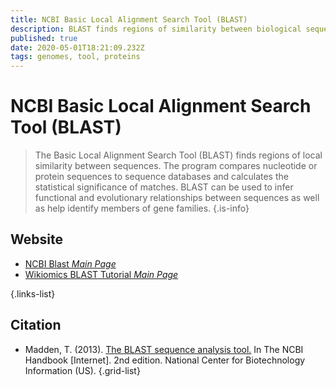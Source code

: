 ```yaml
---
title: NCBI Basic Local Alignment Search Tool (BLAST)
description: BLAST finds regions of similarity between biological sequences. The program compares nucleotide or protein sequences to sequence databases and calculates the statistical significance.
published: true
date: 2020-05-01T18:21:09.232Z
tags: genomes, tool, proteins
---
```


# NCBI Basic Local Alignment Search Tool (BLAST)

> The Basic Local Alignment Search Tool (BLAST) finds regions of local similarity between sequences. The program compares nucleotide or protein sequences to sequence databases and calculates the statistical significance of matches. BLAST can be used to infer functional and evolutionary relationships between sequences as well as help identify members of gene families.
{.is-info}

## Website

- [NCBI Blast *Main Page*](https://blast.ncbi.nlm.nih.gov/Blast.cgi)
- [Wikiomics BLAST Tutorial *Main Page*](https://openwetware.org/wiki/Wikiomics:BLAST_tutorial)

{.links-list}

## Citation

- Madden, T. (2013). [The BLAST sequence analysis tool.](https://www.ncbi.nlm.nih.gov/books/NBK153387/) In The NCBI Handbook [Internet]. 2nd edition. National Center for Biotechnology Information (US).
{.grid-list}